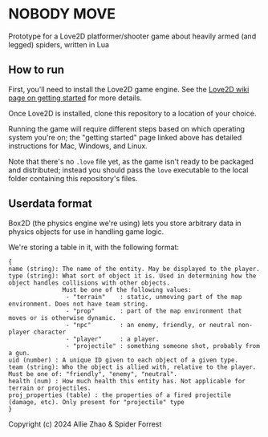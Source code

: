 # NOBODY MOVE

Prototype for a Love2D platformer/shooter game about heavily armed (and legged) spiders, written in Lua

## How to run

First, you'll need to install the Love2D game engine. See the [Love2D wiki page on getting started](https://www.love2d.org/wiki/Getting_Started) for more details.

Once Love2D is installed, clone this repository to a location of your choice.

Running the game will require different steps based on which operating system you're on; the "getting started" page linked above has detailed instructions for Mac, Windows, and Linux.

Note that there's no `.love` file yet, as the game isn't ready to be packaged and distributed; instead you should pass the `love` executable to the local folder containing this repository's files.

## Userdata format

Box2D (the physics engine we're using) lets you store arbitrary data in physics objects for use in handling game logic.

We're storing a table in it, with the following format:

```
{
name (string): The name of the entity. May be displayed to the player.
type (string): What sort of object it is. Used in determining how the object handles collisions with other objects.
               Must be one of the following values:
                - "terrain"    : static, unmoving part of the map environment. Does not have team string.
                - "prop"       : part of the map environment that moves or is otherwise dynamic.
                - "npc"        : an enemy, friendly, or neutral non-player character
                - "player"     : a player.
                - "projectile" : something someone shot, probably from a gun.
uid (number) : A unique ID given to each object of a given type.
team (string): Who the object is allied with, relative to the player. Must be one of: "friendly", "enemy", "neutral".
health (num) : How much health this entity has. Not applicable for terrain or projectiles.
proj_properties (table) : the properties of a fired projectile (damage, etc). Only present for "projectile" type
}
```

Copyright (c) 2024 Allie Zhao & Spider Forrest
